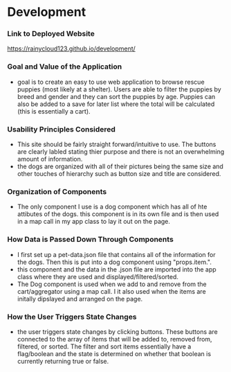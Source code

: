 # Development

### Link to Deployed Website
https://rainycloud123.github.io/development/

### Goal and Value of the Application
- goal is to create an easy to use web application to browse rescue puppies 
(most likely at a shelter). Users are able to filter the puppies by breed and 
gender and they can sort the puppies by age. Puppies can also be added to a save 
for later list where the total will be calculated (this is essentially a cart).

### Usability Principles Considered
- This site should be fairly straight forward/intuitive to use. The buttons are 
clearly labled stating thier purpose and there is not an overwhelming amount of 
information.
- the dogs are organized with all of their pictures being the same size and other
touches of hierarchy such as button size and title are considered. 

### Organization of Components
- The only component I use is a dog component which has all of hte attibutes of 
the dogs. this component is in its own file and is then used in a map call in 
my app class to lay it out on the page. 

### How Data is Passed Down Through Components
- I first set up a pet-data.json file that contains all of the information for
the dogs. Then this is put into a dog component using "props.item.<attribute here>".
- this component and the data in the .json file are imported into the app class
where they are used and displayed/filtered/sorted.
- The Dog component is used when we add to and remove from the cart/aggregator using
a map call. I it also used when the items are initally dipslayed and arranged on the page. 


### How the User Triggers State Changes
- the user triggers state changes by clicking buttons. These buttons are connected
to the array of items that will be added to, removed from, filtered, or sorted.
The filter and sort items essentially have a flag/boolean and the state is determined
on whether that boolean is currently returning true or false. 

